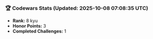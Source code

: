 ### 🏆 Codewars Stats (Updated: 2025-10-08 07:08:35 UTC)

- **Rank:** 8 kyu
- **Honor Points:** 3
- **Completed Challenges:** 1
